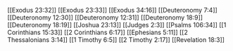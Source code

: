 [[Exodus 23:32]]
[[Exodus 23:33]]
[[Exodus 34:16]]
[[Deuteronomy 7:4]]
[[Deuteronomy 12:30]]
[[Deuteronomy 12:31]]
[[Deuteronomy 18:9]]
[[Deuteronomy 18:19]]
[[Joshua 23:13]]
[[Judges 2:3]]
[[Psalms 106:34]]
[[1 Corinthians 15:33]]
[[2 Corinthians 6:17]]
[[Ephesians 5:11]]
[[2 Thessalonians 3:14]]
[[1 Timothy 6:5]]
[[2 Timothy 2:17]]
[[Revelation 18:3]]
